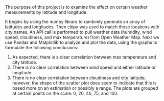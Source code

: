The purpose of this project is to examine the effect on certain weather measurements by latitude and longitude.

It begins by using the numpy library to randomly generate an array of latitudes and longitudes. Then citipy was used to match those locations with city names. An API call is performed to pull weather data (humidity, wind speed, cloudiness, and max temperature) from Open Weather Map. Next we use Pandas and Matplotlib to analyze and plot the data, using the graphs to formulate the following conclusions:

1) As expected, there is a clear correlation between max temperature and city latitude.
2) There is no clear correlation between wind speed and either latitude or longitude.
3) There is no clear correlation between cloudiness and city latitude; however, the shape of the scatter plot does seem to indicate that this is based more on an estimation or possibly a range. The plots are grouped at certain points on the scale: 0, 20, 40, 75, and 100.
